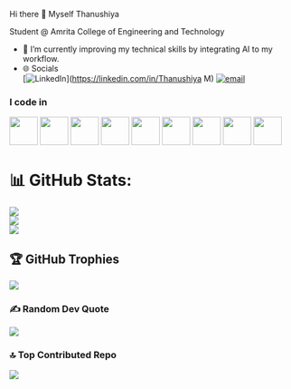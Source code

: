 Hi there 👋 Myself Thanushiya

Student @ Amrita College of Engineering and Technology                                              
- 🌱 I’m currently improving my technical skills by integrating AI to my workflow.
- 🌐 Socials
<br /> [![LinkedIn](https://img.shields.io/badge/LinkedIn-%230077B5.svg?logo=linkedin&logoColor=white)](https://linkedin.com/in/Thanushiya M) [![email](https://img.shields.io/badge/Email-D14836?logo=gmail&logoColor=white)](mailto:thanushiyam33@gmail.com) 


### I code in
<img height="50" width="50" src="https://img.icons8.com/color/48/000000/python.png" /> <img height="50" width="50" src="https://img.icons8.com/color/48/000000/c-programming.png" /> <img height="50" width="50" src="https://img.icons8.com/color/48/000000/java-coffee-cup-logo.png" /> <img height="50" width="50" src="https://img.icons8.com/color/48/000000/javascript.png"/> <img height="50" width="50" src="https://img.icons8.com/fluent/48/000000/arduino.png"/> <img height="50" width="50" src="https://img.icons8.com/color/48/000000/mysql-logo.png"/> <img height="50" width="50" src="https://img.icons8.com/color/48/000000/spring-logo.png"/> <img height="50" width="50" src="https://img.icons8.com/color/48/000000/typescript.png" /> <img height="50" width="50" src="https://img.icons8.com/color/48/000000/javascript.png" />
# 📊 GitHub Stats:
![](https://github-readme-stats.vercel.app/api?username=mthanushiya&theme=dark&hide_border=false&include_all_commits=false&count_private=false)<br/>
![](https://nirzak-streak-stats.vercel.app/?user=mthanushiya&theme=dark&hide_border=false)<br/>
![](https://github-readme-stats.vercel.app/api/top-langs/?username=mthanushiya&theme=dark&hide_border=false&include_all_commits=false&count_private=false&layout=compact)

## 🏆 GitHub Trophies
![](https://github-profile-trophy.vercel.app/?username=mthanushiya&theme=radical&no-frame=false&no-bg=true&margin-w=4)

### ✍️ Random Dev Quote
![](https://quotes-github-readme.vercel.app/api?type=horizontal&theme=radical)

### 🔝 Top Contributed Repo
![](https://github-contributor-stats.vercel.app/api?username=mthanushiya&limit=5&theme=dark&combine_all_yearly_contributions=true)

<!-- Proudly created with GPRM ( https://gprm.itsvg.in ) -->


